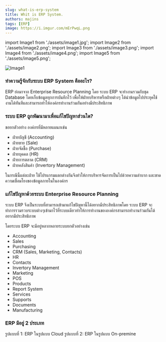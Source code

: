 ```yaml
---
slug: what-is-erp-system
title: Whit is ERP System.
authors: majins
tags: [ERP]
image: https://i.imgur.com/mErPwqL.png
---
```


import Image1 from './assets/image1.jpg';
import Image2 from './assets/image2.png';
import Image3 from './assets/image3.png';
import Image4 from './assets/image4.png';
import Image5 from './assets/image5.png';

<img src={Image1} alt="Image1"/>

### ทำความรู้จักกับระบบ ERP System คืออะไร?

ERP ย่อมาจาก Enterprise Resource Planning โดย ระบบ ERP จะทำงานรวมกับชุด Database โดยเก็บข้อมูลทุกการบันทึกไว้ เพื่อให้ฝ่ายบริหารหรือฝ่ายต่างๆ ได้นำข้อมูลไปประยุคใช้งานได้ทันทีและสามารถทำให้องค์กรทำงานร่วมกันอย่างมีประสิทธิภาพ

### ระบบ ERP ถูกพัฒนามาเพื่อแก้ไขปัญหาส่วนใด?

<!-- <img src={Image3} alt="Image3" width="300" height="auto"/> -->
ขอยกตัวอย่าง องค์กรที่มีหลายแผนกเช่น

- ฝ่ายบัญชี (Accounting)
- ฝ่ายขาย (Sale)
- ฝ่ายจัดชื้อ (Purchase)
- ฝ่ายบุคคล (HR)
- ฝ่ายการตลาด (CRM)
- ฝ่ายคลังสินค้า (Invertory Management)

ในกรณีนี้แต่ละฝ่าย ใช้โปรแกรมแตกต่างกันจึงทำให้การบริหารจัดการเป็นไปด้วยความลำบาก และขาดความเชื่อมโยงของข้อมูลภายในในองค์กร

### แก้ไขปัญหาด้วยระบบ Enterprise Resource Planning

<!-- <img src={Image4} alt="Image4" width="300" height="auto"/> -->
ระบบ ERP จึงเป็นระบบที่สามารถเข้ามาแก้ไขปัญหานี้ได้อยากมีประสิทธิภาพโดย ระบบ ERP จะทำการรวมรวบระบบต่างๆเข้ามาไว้ที่ระบบเดียวทำให้การทำงานขององค์กรสามารถทำงานร่วมกันได้อยากมีประสิทธิภาพ

โดยระบบ ERP จะมีอยู่หลากหลายระบบยกตัวอย่างเช่น
- Accounting
- Sales
- Purchasing
- CRM (Sales, Marketing, Contacts)
- HR
- Contacts
- Invertory Management
- Marketing
- POS
- Products
- Report System
- Services
- Supports
- Documents
- Manufacturing

### ERP มีอยู่ 2 ประเภท

รูปแบบที่ 1: ERP ในรูปแบบ Cloud
รูปแบบที่ 2: ERP ในรูปแบบ On-premine

